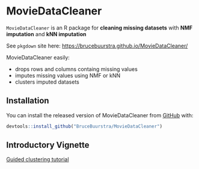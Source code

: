 
<!-- README.md is generated from README.Rmd. Please edit that file -->

# MovieDataCleaner

<!-- badges: start -->
<!-- badges: end -->

`MovieDataCleaner` is an R package for **cleaning missing datasets**
with **NMF imputation** and **kNN imputation**

See `pkgdown` site here:
<https://brucebuurstra.github.io/MovieDataCleaner/>

MovieDataCleaner easily:

-   drops rows and columns containg missing values
-   imputes missing values using NMF or kNN
-   clusters imputed datasets

## Installation

You can install the released version of MovieDataCleaner from
[GitHub](https://github.com) with:

``` r
devtools::install_github("BruceBuurstra/MovieDataCleaner")
```

## Introductory Vignette

[Guided clustering
tutorial](https://brucebuurstra.github.io/MovieDataCleaner/articles/MovieDataCleanerVignette.html)
